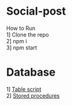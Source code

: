 # Social-post

How to Run <br>
1] Clone the repo <br>
2] npm i <br>
3] npm start <br>

# Database

1] [Table script](https://github.com/ashishbakliwal7/social-post/blob/master/social_network_post.sql) <br>
2] [Stored procedures](https://github.com/ashishbakliwal7/social-post/blob/master/social_network_routines.sql)
